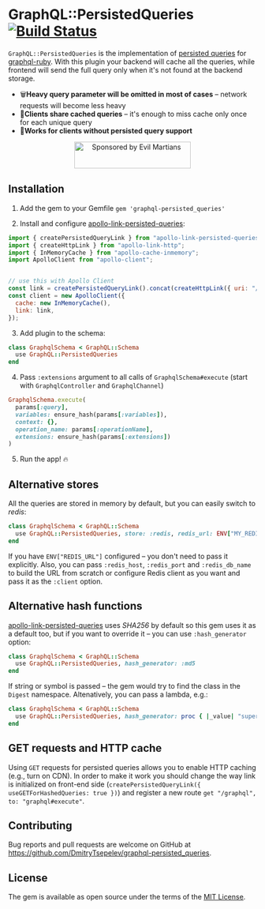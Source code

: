 # GraphQL::PersistedQueries [![Build Status](https://travis-ci.org/DmitryTsepelev/graphql-ruby-persisted_queries.svg?branch=master)](https://travis-ci.org/DmitryTsepelev/graphql-ruby-persisted_queries)


`GraphQL::PersistedQueries` is the implementation of [persisted queries](https://github.com/apollographql/apollo-link-persisted-queries) for [graphql-ruby](https://github.com/rmosolgo/graphql-ruby). With this plugin your backend will cache all the queries, while frontend will send the full query only when it's not found at the backend storage.

- 🗑**Heavy query parameter will be omitted in most of cases** – network requests will become less heavy
- 🤝**Clients share cached queries** – it's enough to miss cache only once for each unique query
- 🎅**Works for clients without persisted query support**


<p align="center">
  <a href="https://evilmartians.com/?utm_source=graphql-ruby-persisted_queries">
    <img src="https://evilmartians.com/badges/sponsored-by-evil-martians.svg" alt="Sponsored by Evil Martians" width="236" height="54">
  </a>
</p>

## Installation

1. Add the gem to your Gemfile `gem 'graphql-persisted_queries'`

2. Install and configure [apollo-link-persisted-queries](https://github.com/apollographql/apollo-link-persisted-queries):

```js
import { createPersistedQueryLink } from "apollo-link-persisted-queries";
import { createHttpLink } from "apollo-link-http";
import { InMemoryCache } from "apollo-cache-inmemory";
import ApolloClient from "apollo-client";


// use this with Apollo Client
const link = createPersistedQueryLink().concat(createHttpLink({ uri: "/graphql" }));
const client = new ApolloClient({
  cache: new InMemoryCache(),
  link: link,
});
```

3. Add plugin to the schema:

```ruby
class GraphqlSchema < GraphQL::Schema
  use GraphQL::PersistedQueries
end
```

4. Pass `:extensions` argument to all calls of `GraphqlSchema#execute` (start with `GraphqlController` and `GraphqlChannel`)

```ruby
GraphqlSchema.execute(
  params[:query],
  variables: ensure_hash(params[:variables]),
  context: {},
  operation_name: params[:operationName],
  extensions: ensure_hash(params[:extensions])
)
```

5. Run the app! 🔥

## Alternative stores

All the queries are stored in memory by default, but you can easily switch to _redis_:

```ruby
class GraphqlSchema < GraphQL::Schema
  use GraphQL::PersistedQueries, store: :redis, redis_url: ENV["MY_REDIS_URL"]
end
```

If you have `ENV["REDIS_URL"]` configured – you don't need to pass it explicitly. Also, you can pass `:redis_host`, `:redis_port` and `:redis_db_name` to build the URL from scratch or configure Redis client as you want and pass it as the `:client` option.

## Alternative hash functions

[apollo-link-persisted-queries](https://github.com/apollographql/apollo-link-persisted-queries) uses _SHA256_ by default so this gem uses it as a default too, but if you want to override it – you can use `:hash_generator` option:

```ruby
class GraphqlSchema < GraphQL::Schema
  use GraphQL::PersistedQueries, hash_generator: :md5
end
```

If string or symbol is passed – the gem would try to find the class in the `Digest` namespace. Altenatively, you  can pass a lambda, e.g.:

```ruby
class GraphqlSchema < GraphQL::Schema
  use GraphQL::PersistedQueries, hash_generator: proc { |_value| "super_safe_hash!!!" }
end
```

## GET requests and HTTP cache

Using `GET` requests for persisted queries allows you to enable HTTP caching (e.g., turn on CDN). In order to make it work you should change the way link is initialized on front-end side (`createPersistedQueryLink({ useGETForHashedQueries: true })`) and register a new route `get "/graphql", to: "graphql#execute"`.

## Contributing

Bug reports and pull requests are welcome on GitHub at https://github.com/DmitryTsepelev/graphql-persisted_queries.

## License

The gem is available as open source under the terms of the [MIT License](https://opensource.org/licenses/MIT).
